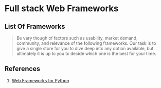 # Full stack Web Frameworks

## List Of Frameworks

> Be vary though of factors such as usability, market demand, community, and relevance of the following frameworks. Our task is to give a single store for you to dive deep into any option available, but ultimately it is up to you to decide which one is the best for your time.

## References

1. [Web Frameworks for Python](https://wiki.python.org/moin/WebFrameworks)
